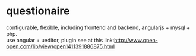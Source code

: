 # questionaire
configurable, flexible, including frontend and backend, angularjs + mysql + php.<br/>
use angular + ueditor, plugin see at this link:http://www.open-open.com/lib/view/open1411391886875.html
